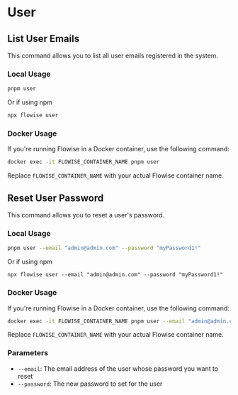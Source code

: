 # User

## List User Emails

This command allows you to list all user emails registered in the system.

### Local Usage

```bash
pnpm user
```

Or if using npm

```bash
npx flowise user
```

### Docker Usage

If you're running Flowise in a Docker container, use the following command:

```bash
docker exec -it FLOWISE_CONTAINER_NAME pnpm user
```

Replace `FLOWISE_CONTAINER_NAME` with your actual Flowise container name.

## Reset User Password

This command allows you to reset a user's password.

### Local Usage

```bash
pnpm user --email "admin@admin.com" --password "myPassword1!"
```

Or if using npm

```
npx flowise user --email "admin@admin.com" --password "myPassword1!"
```

### Docker Usage

If you're running Flowise in a Docker container, use the following command:

```bash
docker exec -it FLOWISE_CONTAINER_NAME pnpm user --email "admin@admin.com" --password "myPassword1!"
```

Replace `FLOWISE_CONTAINER_NAME` with your actual Flowise container name.

### Parameters

* `--email`: The email address of the user whose password you want to reset
* `--password`: The new password to set for the user
